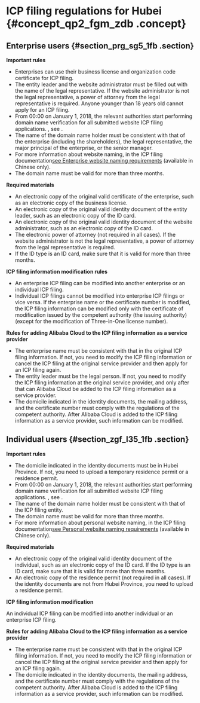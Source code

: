# ICP filing regulations for Hubei {#concept_qp2_fgm_zdb .concept}

## Enterprise users {#section_prg_sg5_1fb .section}

 **Important rules** 

-   Enterprises can use their business license and organization code certificate for ICP filing.
-   The entity leader and the website administrator must be filled out with the name of the legal representative. If the website administrator is not the legal representative, a power of attorney from the legal representative is required. Anyone younger than 18 years old cannot apply for an ICP filing.
-   From 00:00 on January 1, 2018, the relevant authorities start performing domain name verification for all submitted website ICP filing applications. , see .
-   The name of the domain name holder must be consistent with that of the enterprise \(including the shareholders\), the legal representative, the major principal of the enterprise, or the senior manager.
-   For more information about website naming, in the ICP filing documentation[see Enterprise website naming requirements](https://help.aliyun.com/knowledge_detail/36948.html#title-yw5-zl7-utv) \(available in Chinese only\).
-   The domain name must be valid for more than three months.

 **Required materials** 

-   An electronic copy of the original valid certificate of the enterprise, such as an electronic copy of the business license.
-   An electronic copy of the original valid identity document of the entity leader, such as an electronic copy of the ID card.
-   An electronic copy of the original valid identity document of the website administrator, such as an electronic copy of the ID card.
-   The electronic power of attorney \(not required in all cases\). If the website administrator is not the legal representative, a power of attorney from the legal representative is required.
-   If the ID type is an ID card, make sure that it is valid for more than three months.

 **ICP filing information modification rules** 

-   An enterprise ICP filing can be modified into another enterprise or an individual ICP filing.
-   Individual ICP filings cannot be modified into enterprise ICP filings or vice versa. If the enterprise name or the certificate number is modified, the ICP filing information can be modified only with the certificate of modification issued by the competent authority \(the issuing authority\) \(except for the modification of Three-in-One license number\).

 **Rules for adding Alibaba Cloud to the ICP filing information as a service provider** 

-   The enterprise name must be consistent with that in the original ICP filing information. If not, you need to modify the ICP filing information or cancel the ICP filing at the original service provider and then apply for an ICP filing again.
-   The entity leader must be the legal person. If not, you need to modify the ICP filing information at the original service provider, and only after that can Alibaba Cloud be added to the ICP filing information as a service provider.
-   The domicile indicated in the identity documents, the mailing address, and the certificate number must comply with the regulations of the competent authority. After Alibaba Cloud is added to the ICP filing information as a service provider, such information can be modified.

## Individual users {#section_zgf_l35_1fb .section}

 **Important rules** 

-   The domicile indicated in the identity documents must be in Hubei Province. If not, you need to upload a temporary residence permit or a residence permit.
-   From 00:00 on January 1, 2018, the relevant authorities start performing domain name verification for all submitted website ICP filing applications. , see .
-   The name of the domain name holder must be consistent with that of the ICP filing entity.
-   The domain name must be valid for more than three months.
-   For more information about personal website naming, in the ICP filing documentation[see Personal website naming requirements](https://help.aliyun.com/knowledge_detail/36948.html#title-lhm-b1g-ehx) \(available in Chinese only\).

 **Required materials** 

-   An electronic copy of the original valid identity document of the individual, such as an electronic copy of the ID card. If the ID type is an ID card, make sure that it is valid for more than three months.
-   An electronic copy of the residence permit \(not required in all cases\). If the identity documents are not from Hubei Province, you need to upload a residence permit.

 **ICP filing information modification** 

An individual ICP filing can be modified into another individual or an enterprise ICP filing.

 **Rules for adding Alibaba Cloud to the ICP filing information as a service provider** 

-   The enterprise name must be consistent with that in the original ICP filing information. If not, you need to modify the ICP filing information or cancel the ICP filing at the original service provider and then apply for an ICP filing again.
-   The domicile indicated in the identity documents, the mailing address, and the certificate number must comply with the regulations of the competent authority. After Alibaba Cloud is added to the ICP filing information as a service provider, such information can be modified.

